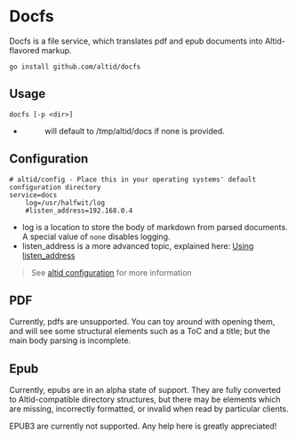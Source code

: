 # Docfs

Docfs is a file service, which translates pdf and epub documents into Altid-flavored markup.

`go install github.com/altid/docfs`

## Usage

`docfs [-p <dir>]`

 - <dir> will default to /tmp/altid/docs if none is provided.

## Configuration

```
# altid/config - Place this in your operating systems' default configuration directory
service=docs
	log=/usr/halfwit/log
	#listen_address=192.168.0.4
```
 
 - log is a location to store the body of markdown from parsed documents. A special value of `none` disables logging.
 - listen_address is a more advanced topic, explained here: [Using listen_address](https://altid.github.io/using-listen-address.html)

> See [altid configuration](https://altid.github.io/altid-configurations.html) for more information

## PDF

Currently, pdfs are unsupported. You can toy around with opening them, and will see some structural elements such as a ToC and a title; but the main body parsing is incomplete.

## Epub

Currently, epubs are in an alpha state of support. They are fully converted to Altid-compatible directory structures, but there may be elements which are missing, incorrectly formatted, or invalid when read by particular clients.

EPUB3 are currently not supported. Any help here is greatly appreciated!

